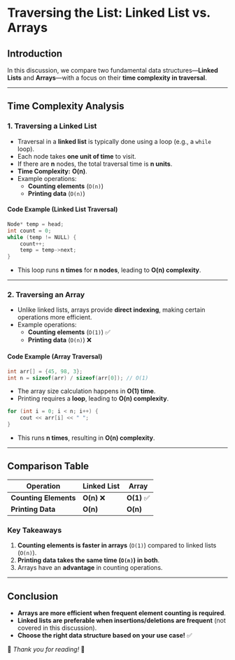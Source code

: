# Traversing the List: Linked List vs. Arrays

## Introduction
In this discussion, we compare two fundamental data structures—**Linked Lists** and **Arrays**—with a focus on their **time complexity in traversal**.

---
## Time Complexity Analysis

### **1. Traversing a Linked List**
- Traversal in a **linked list** is typically done using a loop (e.g., a `while` loop).
- Each node takes **one unit of time** to visit.
- If there are **n** nodes, the total traversal time is **n units**.
- **Time Complexity:** **O(n)**.
- Example operations:
  - **Counting elements** (`O(n)`)
  - **Printing data** (`O(n)`)

#### **Code Example (Linked List Traversal)**
```cpp
Node* temp = head;
int count = 0;
while (temp != NULL) {
    count++;
    temp = temp->next;
}
```
- This loop runs **n times** for **n nodes**, leading to **O(n) complexity**.

---
### **2. Traversing an Array**
- Unlike linked lists, arrays provide **direct indexing**, making certain operations more efficient.
- Example operations:
  - **Counting elements** (`O(1)`) ✅
  - **Printing data** (`O(n)`) ❌

#### **Code Example (Array Traversal)**
```cpp
int arr[] = {45, 98, 3};
int n = sizeof(arr) / sizeof(arr[0]); // O(1)
```
- The array size calculation happens in **O(1) time**.
- Printing requires a **loop**, leading to **O(n) complexity**.

```cpp
for (int i = 0; i < n; i++) {
    cout << arr[i] << " ";
}
```
- This runs **n times**, resulting in **O(n) complexity**.

---
## **Comparison Table**
| Operation | Linked List | Array |
|-----------|------------|-------|
| **Counting Elements** | **O(n)** ❌ | **O(1)** ✅ |
| **Printing Data** | **O(n)** | **O(n)** |

### **Key Takeaways**
1. **Counting elements is faster in arrays** (`O(1)`) compared to linked lists (`O(n)`).
2. **Printing data takes the same time (`O(n)`) in both**.
3. Arrays have an **advantage** in counting operations.

---
## **Conclusion**
- **Arrays are more efficient when frequent element counting is required**.
- **Linked lists are preferable when insertions/deletions are frequent** (not covered in this discussion).
- **Choose the right data structure based on your use case!** ✅

🔹 *Thank you for reading!* 🎯

